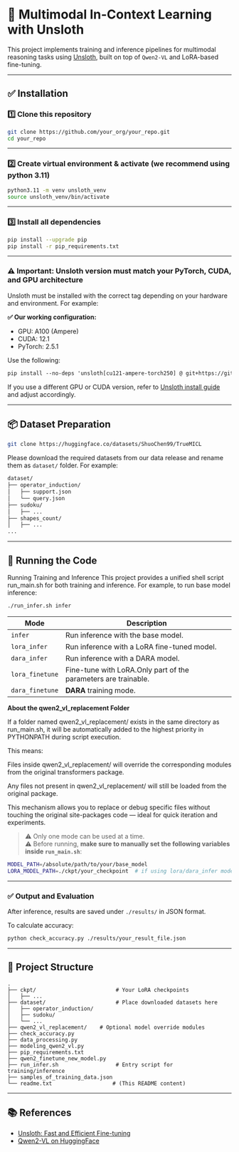 # 🔬 Multimodal In-Context Learning with Unsloth

This project implements training and inference pipelines for multimodal reasoning tasks using [Unsloth](https://github.com/unslothai/unsloth), built on top of `Qwen2-VL` and LoRA-based fine-tuning.

---

## ✅ Installation

### 1️⃣ Clone this repository

```bash
git clone https://github.com/your_org/your_repo.git
cd your_repo
```
---

### 2️⃣ Create virtual environment & activate (we recommend using python 3.11)

```bash
python3.11 -m venv unsloth_venv
source unsloth_venv/bin/activate
```
---

### 3️⃣ Install all dependencies

```bash
pip install --upgrade pip
pip install -r pip_requirements.txt
```
---

### ⚠️ Important: Unsloth version must match your PyTorch, CUDA, and GPU architecture

Unsloth must be installed with the correct tag depending on your hardware and environment. For example:

**✅ Our working configuration:**
- GPU: A100 (Ampere)
- CUDA: 12.1
- PyTorch: 2.5.1

Use the following:

```txt
pip install --no-deps 'unsloth[cu121-ampere-torch250] @ git+https://github.com/unslothai/unsloth.git'
```

If you use a different GPU or CUDA version, refer to [Unsloth install guide](https://github.com/unslothai/unsloth) and adjust accordingly.

---

## 📦 Dataset Preparation

```bash
git clone https://huggingface.co/datasets/ShuoChen99/TrueMICL
```

Please download the required datasets from our data release and rename them as `dataset/` folder. For example:

```bash
dataset/
├── operator_induction/
│   ├── support.json
│   └── query.json
├── sudoku/
│   ├── ...
├── shapes_count/
│   ├── ...
...
```
---

## 🧪 Running the Code

Running Training and Inference
This project provides a unified shell script run_main.sh for both training and inference.
For example, to run base model inference:

```bash
./run_infer.sh infer
```

| Mode            | Description |
|-----------------|-------------|
| `infer`         | Run inference with the base model. |
| `lora_infer`    | Run inference with a LoRA fine-tuned model. |
| `dara_infer`    | Run inference with a DARA model. |
| `lora_finetune` | Fine-tune with LoRA.Only part of the parameters are trainable. |
| `dara_finetune` | **DARA** training mode. |


**About the qwen2_vl_replacement Folder**

If a folder named qwen2_vl_replacement/ exists in the same directory as run_main.sh,
it will be automatically added to the highest priority in PYTHONPATH during script execution.

This means:

Files inside qwen2_vl_replacement/ will override the corresponding modules from the original transformers package.

Any files not present in qwen2_vl_replacement/ will still be loaded from the original package.

This mechanism allows you to replace or debug specific files without touching the original site-packages code — ideal for quick iteration and experiments.

> ⚠️ Only one mode can be used at a time.  
> ⚠️ Before running, **make sure to manually set the following variables inside `run_main.sh`**:

```bash
MODEL_PATH=/absolute/path/to/your/base_model
LORA_MODEL_PATH=./ckpt/your_checkpoint  # if using lora/dara_infer mode
```

---

### ✅ Output and Evaluation

After inference, results are saved under `./results/` in JSON format.

To calculate accuracy:

```bash
python check_accuracy.py ./results/your_result_file.json
```

---

## 📁 Project Structure

```
.
├── ckpt/                         # Your LoRA checkpoints
│   ├── ...
├── dataset/                      # Place downloaded datasets here
│   ├── operator_induction/
│   ├── sudoku/
│   └── ...
├── qwen2_vl_replacement/    # Optional model override modules
├── check_accuracy.py
├── data_processing.py
├── modeling_qwen2_vl.py
├── pip_requirements.txt
├── qwen2_finetune_new_model.py
├── run_infer.sh                  # Entry script for training/inference
├── samples_of_training_data.json
└── readme.txt                   # (This README content)
```

---

## 📚 References

- [Unsloth: Fast and Efficient Fine-tuning](https://github.com/unslothai/unsloth)
- [Qwen2-VL on HuggingFace](https://huggingface.co/Qwen/Qwen2-VL-7B-Instruct)
